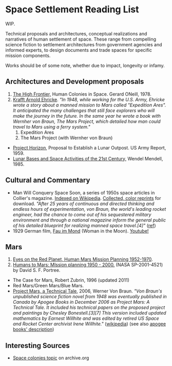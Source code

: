 # Space Settlement Reading List

WIP. 

Technical proposals and architectures, conceptual realizations and narratives of human settlement of space. These range from compelling science fiction to settlement architectures from government agencies and informed experts, to design documents and trade spaces for specific mission components.  

Works should be of some note, whether due to impact, longevity or infamy. 

## Architectures and Development proposals

1. [The High Frontier,](https://archive.org/details/highfrontierhuma00onei) Human Colonies in Space. Gerard ONeill, 1978. 
1. [Krafft Arnold Ehricke](https://en.wikipedia.org/wiki/Krafft_Arnold_Ehricke). _"In 1948, while working for the U.S. Army, Ehricke wrote a story about a manned mission to Mars called "Expedition Ares". It anticipated the many challenges that still face explorers who will make the journey in the future. In the same year he wrote a book with Wernher von Braun, The Mars Project, which detailed how man could travel to Mars using a ferry system."_
   1. Expedition Ares
   1. The Mars Project (with Wernher von Braun)
* [Project Horizon,](https://history.army.mil/html/faq/horizon.html) Proposal to Establish a Lunar Outpost. US Army Report, 1959. 
* [Lunar Bases and Space Activities of the 21st Century,](https://www.lpi.usra.edu/publications/books/lunar_bases/) Wendel Mendell, 1985. 

## Cultural and Commentary
* Man Will Conquery Space Soon, a series of 1950s space articles in Collier's magazine. [Indexed on Wikipedia](https://en.wikipedia.org/wiki/Man_Will_Conquer_Space_Soon!). [Collected, color reprints](https://www.rmastri.it/spacestuff/wernher-von-braun/colliers-articles-on-the-conquest-of-space-1952-1954/) for download. _"After 25 years of continuous and directed thinking and endless hours of experimentation, von Braun, the world's leading rocket engineer, had the chance to come out of his sequestered military environment and through a national magazine inform the general public of his detailed blueprint for realizing manned space travel.[4]"_ ([ref](https://history.msfc.nasa.gov/vonbraun/disney_article.html))
* 1929 German film, [Fau im Mond](http://www.daviddarling.info/encyclopedia/W/Woman_Moon.html) (Woman in the Moon). [Youtube!](https://www.youtube.com/watch?v=aHcazI9PgNg)


## Mars 
1. [Eyes on the Red Planet, Human Mars Mission Planning 1952-1970](https://ston.jsc.nasa.gov/collections/TRS/_techrep/CR-2001-208928.pdf). 
1. [Humans to Mars: MIssion planning 1950 - 2000.](https://history.nasa.gov/monograph21/humans_to_Mars.htm) (NASA SP-2001-4521) by David S. F. Portree.
* The Case for Mars, Robert Zubrin, 1996 (updated 2011)
* Red Mars/Green Mars/Blue Mars. 
* [Project Mars, a Technical Tale](https://www.amazon.com/Project-Mars-Technical-Wernher-2006-10-20/dp/B01HC9EN4K?SubscriptionId=AKIAILSHYYTFIVPWUY6Q&tag=duckduckgo-d-20&linkCode=xm2&camp=2025&creative=165953&creativeASIN=B01HC9EN4K), 2006, Werner Von Braun. _"Von Braun's unpublished science fiction novel from 1948 was eventually published in Canada by Apogee Books in December 2006 as Project Mars: A Technical Tale. It included his technical papers on the proposed project and paintings by Chesley Bonestell.[3][7] This version included updated mathematics by Earnest Willhite and was edited by retired US Space and Rocket Center archivist Irene Willhite."_ ([wikipedia](https://en.wikipedia.org/wiki/The_Mars_Project#cite_ref-vonBraun-2006_7-0)) (see also [apogee books' description](http://www.cgpublishing.com/Books/ProjectMars.html))


## Interesting Sources
* [Space colonies topic](https://archive.org/search.php?query=subject%3A%22Space+colonies%22) on archive.org
